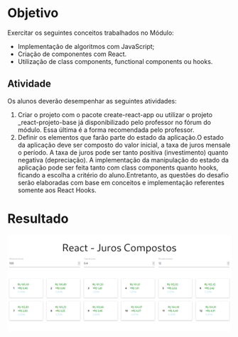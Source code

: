 # Objetivo

Exercitar os seguintes conceitos trabalhados no Módulo:

- Implementação de algoritmos com JavaScript;
- Criação de componentes com React.
- Utilização de class components, functional components ou hooks.

## Atividade

Os alunos deverão desempenhar as seguintes atividades:

1. Criar o projeto com o pacote create-react-app ou utilizar o projeto \_react-projeto-base já disponibilizado pelo professor no fórum do módulo. 
Essa última é a forma recomendada pelo professor.
2. Definir os elementos que farão parte do estado da aplicação.O estado da
   aplicação deve ser composto do valor inicial, a taxa de juros mensale o período. A taxa de juros pode ser tanto positiva (investimento) quanto negativa (depreciação). A implementação da manipulação do estado da aplicação pode ser feita tanto com class components quanto hooks, ficando a escolha a critério do aluno.Entretanto, as questões do desafio serão elaboradas com base em conceitos e implementação referentes somente aos React Hooks.

# Resultado

![](screenshot.png)
